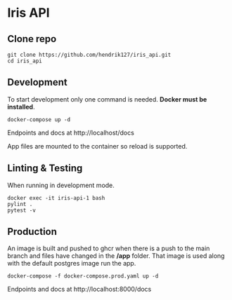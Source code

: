 # Iris API
## Clone repo
```
git clone https://github.com/hendrik127/iris_api.git
cd iris_api
```
## Development
To start development only one command is needed. **Docker must be installed**.
```
docker-compose up -d
```
Endpoints and docs at  http://localhost/docs

App files are mounted to the container so reload is supported.
## Linting & Testing
When running in development mode.
```
docker exec -it iris-api-1 bash 
pylint .
pytest -v
```


## Production
An image is built and pushed to ghcr when there is a push to the main branch and files have changed in the **/app** folder. That image is used along with the default postgres image run the app.
```
docker-compose -f docker-compose.prod.yaml up -d
```
Endpoints and docs at http://localhost:8000/docs


